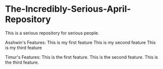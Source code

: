 # The-Incredibly-Serious-April-Repository
This is a serious repository for serious people.

Asshwin's Features:
This is my first feature
This is my second feature
This is my third feature

Timur's Features:
This is the first feature.
This is the second feature.
This is the third feature.